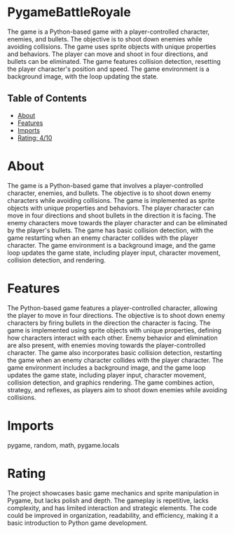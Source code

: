 # PygameBattleRoyale

The game is a Python-based game with a player-controlled character, enemies, and bullets. The objective is to shoot down enemies while avoiding collisions. The game uses sprite objects with unique properties and behaviors. The player can move and shoot in four directions, and bullets can be eliminated. The game features collision detection, resetting the player character's position and speed. The game environment is a background image, with the loop updating the state.

## Table of Contents

- [About](#about)
- [Features](#features)
- [Imports](#Imports)
- [Rating: 4/10](#Rating)

# About

The game is a Python-based game that involves a player-controlled character, enemies, and bullets. The objective is to shoot down enemy characters while avoiding collisions. The game is implemented as sprite objects with unique properties and behaviors. The player character can move in four directions and shoot bullets in the direction it is facing. The enemy characters move towards the player character and can be eliminated by the player's bullets. The game has basic collision detection, with the game restarting when an enemy character collides with the player character. The game environment is a background image, and the game loop updates the game state, including player input, character movement, collision detection, and rendering.

# Features

The Python-based game features a player-controlled character, allowing the player to move in four directions. The objective is to shoot down enemy characters by firing bullets in the direction the character is facing. The game is implemented using sprite objects with unique properties, defining how characters interact with each other. Enemy behavior and elimination are also present, with enemies moving towards the player-controlled character. The game also incorporates basic collision detection, restarting the game when an enemy character collides with the player character. The game environment includes a background image, and the game loop updates the game state, including player input, character movement, collision detection, and graphics rendering. The game combines action, strategy, and reflexes, as players aim to shoot down enemies while avoiding collisions.

# Imports

pygame, random, math, pygame.locals

# Rating

The project showcases basic game mechanics and sprite manipulation in Pygame, but lacks polish and depth. The gameplay is repetitive, lacks complexity, and has limited interaction and strategic elements. The code could be improved in organization, readability, and efficiency, making it a basic introduction to Python game development.
